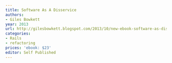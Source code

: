 ```yaml
---
title: Software As A Disservice
authors:
- Giles Bowkett
year: 2013
url: http://gilesbowkett.blogspot.com/2013/10/new-ebook-software-as-disservice-fixing.html
categories:
- Rails
- refactoring
prices: 'ebook: $23'
editor: Self Published
---
```

